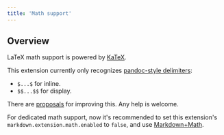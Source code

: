 ```yaml
---
title: 'Math support'
---
```


## Overview

LaTeX math support is powered by [KaTeX](https://katex.org/docs/supported.html).

This extension currently only recognizes [pandoc-style delimiters](https://pandoc.org/MANUAL.html#math):

* `$...$` for inline.
* `$$...$$` for display.

There are [proposals](https://github.com/yzhang-gh/vscode-markdown/labels/Area%3A%20math) for improving this. Any help is welcome.

For dedicated math support, now it's recommended to set this extension's `markdown.extension.math.enabled` to `false`, and use [Markdown+Math](https://marketplace.visualstudio.com/items?itemName=goessner.mdmath).
